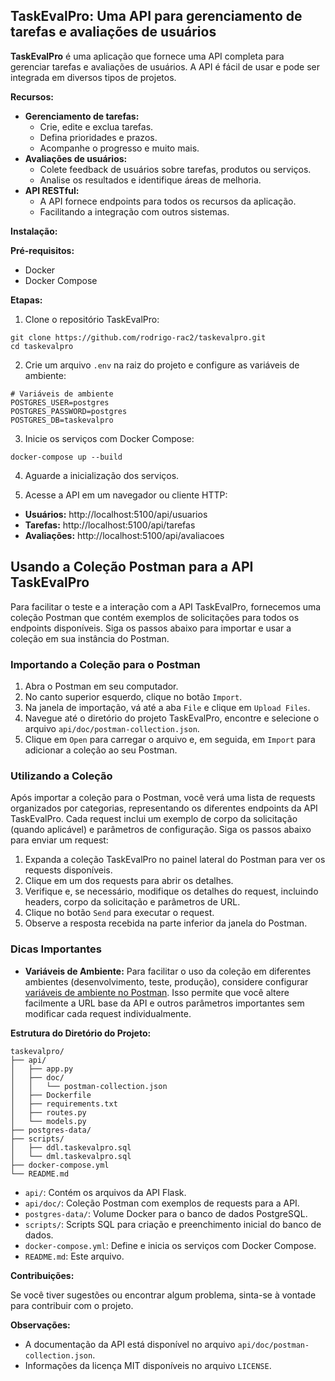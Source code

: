 ## TaskEvalPro: Uma API para gerenciamento de tarefas e avaliações de usuários

**TaskEvalPro** é uma aplicação que fornece uma API completa para gerenciar tarefas e avaliações de usuários. A API é fácil de usar e pode ser integrada em diversos tipos de projetos.

**Recursos:**

* **Gerenciamento de tarefas:**
    * Crie, edite e exclua tarefas.
    * Defina prioridades e prazos.
    * Acompanhe o progresso e muito mais.
* **Avaliações de usuários:**
    * Colete feedback de usuários sobre tarefas, produtos ou serviços.
    * Analise os resultados e identifique áreas de melhoria.
* **API RESTful:**
    * A API fornece endpoints para todos os recursos da aplicação.
    * Facilitando a integração com outros sistemas.

**Instalação:**

**Pré-requisitos:**

* Docker
* Docker Compose

**Etapas:**

1. Clone o repositório TaskEvalPro:

```
git clone https://github.com/rodrigo-rac2/taskevalpro.git
cd taskevalpro
```

2. Crie um arquivo `.env` na raiz do projeto e configure as variáveis de ambiente:

```
# Variáveis de ambiente
POSTGRES_USER=postgres
POSTGRES_PASSWORD=postgres
POSTGRES_DB=taskevalpro
```

3. Inicie os serviços com Docker Compose:

```
docker-compose up --build
```

4. Aguarde a inicialização dos serviços.

5. Acesse a API em um navegador ou cliente HTTP:

* **Usuários:** http://localhost:5100/api/usuarios
* **Tarefas:** http://localhost:5100/api/tarefas
* **Avaliações:** http://localhost:5100/api/avaliacoes

## Usando a Coleção Postman para a API TaskEvalPro

Para facilitar o teste e a interação com a API TaskEvalPro, fornecemos uma coleção Postman que contém exemplos de solicitações para todos os endpoints disponíveis. Siga os passos abaixo para importar e usar a coleção em sua instância do Postman.

### Importando a Coleção para o Postman

1. Abra o Postman em seu computador.
2. No canto superior esquerdo, clique no botão `Import`.
3. Na janela de importação, vá até a aba `File` e clique em `Upload Files`.
4. Navegue até o diretório do projeto TaskEvalPro, encontre e selecione o arquivo `api/doc/postman-collection.json`.
5. Clique em `Open` para carregar o arquivo e, em seguida, em `Import` para adicionar a coleção ao seu Postman.

### Utilizando a Coleção

Após importar a coleção para o Postman, você verá uma lista de requests organizados por categorias, representando os diferentes endpoints da API TaskEvalPro. Cada request inclui um exemplo de corpo da solicitação (quando aplicável) e parâmetros de configuração. Siga os passos abaixo para enviar um request:

1. Expanda a coleção TaskEvalPro no painel lateral do Postman para ver os requests disponíveis.
2. Clique em um dos requests para abrir os detalhes.
3. Verifique e, se necessário, modifique os detalhes do request, incluindo headers, corpo da solicitação e parâmetros de URL.
4. Clique no botão `Send` para executar o request.
5. Observe a resposta recebida na parte inferior da janela do Postman.

### Dicas Importantes

- **Variáveis de Ambiente:** Para facilitar o uso da coleção em diferentes ambientes (desenvolvimento, teste, produção), considere configurar [variáveis de ambiente no Postman](https://learning.postman.com/docs/sending-requests/variables/). Isso permite que você altere facilmente a URL base da API e outros parâmetros importantes sem modificar cada request individualmente.

**Estrutura do Diretório do Projeto:**

```
taskevalpro/
├── api/
│   ├── app.py
│   ├── doc/
│   │   └── postman-collection.json
│   ├── Dockerfile
│   ├── requirements.txt
│   ├── routes.py
│   └── models.py
├── postgres-data/
├── scripts/
│   ├── ddl.taskevalpro.sql
│   └── dml.taskevalpro.sql
├── docker-compose.yml
└── README.md
```

* `api/`: Contém os arquivos da API Flask.
* `api/doc/`: Coleção Postman com exemplos de requests para a API.
* `postgres-data/`: Volume Docker para o banco de dados PostgreSQL.
* `scripts/`: Scripts SQL para criação e preenchimento inicial do banco de dados.
* `docker-compose.yml`: Define e inicia os serviços com Docker Compose.
* `README.md`: Este arquivo.

**Contribuições:**

Se você tiver sugestões ou encontrar algum problema, sinta-se à vontade para contribuir com o projeto.

**Observações:**

* A documentação da API está disponível no arquivo `api/doc/postman-collection.json`.
* Informações da licença MIT disponíveis no arquivo `LICENSE`.
